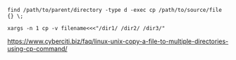 ```
find /path/to/parent/directory -type d -exec cp /path/to/source/file {} \;
```


```
xargs -n 1 cp -v filename<<<"/dir1/ /dir2/ /dir3/"
```
https://www.cyberciti.biz/faq/linux-unix-copy-a-file-to-multiple-directories-using-cp-command/
